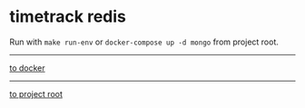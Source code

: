 # timetrack redis

Run with `make run-env` or `docker-compose up -d mongo` from project root.


---
[to docker](/docker)


---
[to project root](https://github.com/dwalldorf/timetrack)